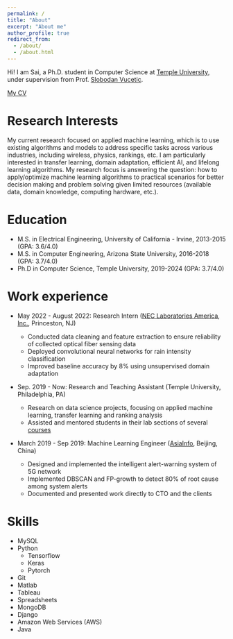 ```yaml
---
permalink: /
title: "About"
excerpt: "About me"
author_profile: true
redirect_from: 
  - /about/
  - /about.html
---
```


Hi! I am Sai, a Ph.D. student in Computer Science at [Temple University](https://cis.temple.edu/academics/graduate/phd/), under supervision from Prof. [Slobodan Vucetic](https://dabi.temple.edu/slobodan-vucetic/). 

<a href="https://drive.google.com/file/d/1ZNl5CXZpZm4TqR42hwRBPDEC_wBdT_jc/view?usp=share_link" target="_blank">My CV</a>

Research Interests
======
My current research focused on applied machine learning, which is to use existing algorithms and models to address specific tasks across various industries, including wireless, physics, rankings, etc. I am particularly interested in transfer learning, domain adaptation, efficient AI, and lifelong learning algorithms. My research focus is answering the question: how to apply/optimize machine learning algorithms to practical scenarios for better decision making and problem solving given limited resources (available data, domain knowledge, computing hardware, etc.).

Education
======
* M.S. in Electrical Engineering, University of California - Irvine, 2013-2015 (GPA: 3.6/4.0)
* M.S. in Computer Engineering, Arizona State University, 2016-2018 (GPA: 3.7/4.0)
* Ph.D in Computer Science, Temple University, 2019-2024 (GPA: 3.7/4.0)

Work experience
======
* May 2022 - August 2022: Research Intern ([NEC Laboratories America, Inc.](https://www.nec-labs.com/), Princeston, NJ)                   
  * Conducted data cleaning and feature extraction to ensure reliability of collected optical fiber sensing data
  * Deployed convolutional neural networks for rain intensity classification
  * Improved baseline accuracy by 8% using unsupervised domain adaptation

* Sep. 2019 - Now: Research and Teaching Assistant (Temple University, Philadelphia, PA)                  
  * Research on data science projects, focusing on applied machine learning, transfer learning and ranking analysis
  * Assisted and mentored students in their lab sections of several [courses](https://sai-shi.github.io/teaching/)


* March 2019 - Sep 2019: Machine Learning Engineer ([AsiaInfo](https://www.asiainfo.com/en_us/index.html), Beijing, China)                   
  * Designed and implemented the intelligent alert-warning system of 5G network
  * Implemented DBSCAN and FP-growth to detect 80% of root cause among system alerts
  * Documented and presented work directly to CTO and the clients 

 
Skills
======
* MySQL
* Python
  * Tensorflow
  * Keras
  * Pytorch
* Git
* Matlab
* Tableau
* Spreadsheets
* MongoDB
* Django
* Amazon Web Services (AWS)
* Java
